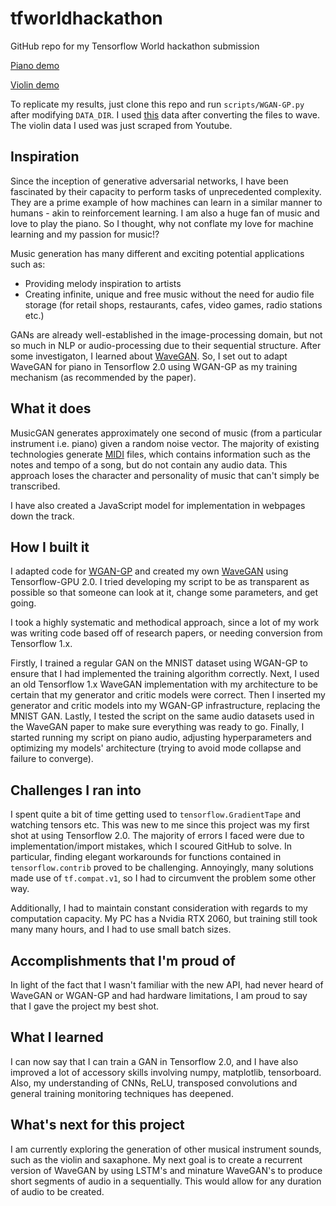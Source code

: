 # tfworldhackathon
GitHub repo for my Tensorflow World hackathon submission

[Piano demo](https://www.youtube.com/watch?time_continue=2&v=DQDYsJXLqlo&feature=emb_logo)

[Violin demo](https://www.youtube.com/watch?v=XcESDdsb3PU)

To replicate my results, just clone this repo and run `scripts/WGAN-GP.py` after modifying `DATA_DIR`. I used [this](http://deepyeti.ucsd.edu/cdonahue/wavegan/data/mancini_piano.tar.gz) data after converting the files to wave. The violin data I used was just scraped from Youtube.

## Inspiration
Since the inception of generative adversarial networks, I have been fascinated by their capacity to perform tasks of unprecedented complexity. They are a prime example of how machines can learn in a similar manner to humans - akin to reinforcement learning. I am also a huge fan of music and love to play the piano. So I thought, why not conflate my love for machine learning and my passion for music!?

Music generation has many different and exciting potential applications such as:

- Providing melody inspiration to artists
- Creating infinite, unique and free music without the need for audio file storage (for retail shops, restaurants, cafes, video games, radio stations etc.)

GANs are already well-established in the image-processing domain, but not so much in NLP or audio-processing due to their sequential structure. After some investigaton, I learned about [WaveGAN](https://arxiv.org/abs/1802.04208). So, I set out to adapt WaveGAN for piano in Tensorflow 2.0 using WGAN-GP as my training mechanism (as recommended by the paper).

## What it does
MusicGAN generates approximately one second of music (from a particular instrument i.e. piano) given a random noise vector. The majority of existing technologies generate [MIDI](https://en.wikipedia.org/wiki/MIDI) files, which contains information such as the notes and tempo of a song, but do not contain any audio data. This approach loses the character and personality of music that can't simply be transcribed.

I have also created a JavaScript model for implementation in webpages down the track.

## How I built it
I adapted code for [WGAN-GP](https://github.com/LynnHo/DCGAN-LSGAN-WGAN-GP-DRAGAN-Tensorflow-2/blob/master/train.py) and created my own [WaveGAN](https://github.com/chrisdonahue/wavegan) using Tensorflow-GPU 2.0. I tried developing my script to be as transparent as possible so that someone can look at it, change some parameters, and get going.

I took a highly systematic and methodical approach, since a lot of my work was writing code based off of research papers, or needing conversion from Tensorflow 1.x.

Firstly, I trained a regular GAN on the MNIST dataset using WGAN-GP to ensure that I had implemented the training algorithm correctly. Next, I used an old Tensorflow 1.x WaveGAN implementation with my architecture to be certain that my generator and critic models were correct. Then I inserted my generator and critic models into my WGAN-GP infrastructure, replacing the MNIST GAN. Lastly, I tested the script on the same audio datasets used in the WaveGAN paper to make sure everything was ready to go. Finally, I started running my script on piano audio, adjusting hyperparameters and optimizing my models' architecture (trying to avoid mode collapse and failure to converge).

## Challenges I ran into
I spent quite a bit of time getting used to `tensorflow.GradientTape` and watching tensors etc. This was new to me since this project was my first shot at using Tensorflow 2.0. The majority of errors I faced were due to implementation/import mistakes, which I scoured GitHub to solve. In particular, finding elegant workarounds for functions contained in `tensorflow.contrib` proved to be challenging. Annoyingly, many solutions made use of `tf.compat.v1`, so I had to circumvent the problem some other way.

Additionally, I had to maintain constant consideration with regards to my computation capacity. My PC has a Nvidia RTX 2060, but training still took many many hours, and I had to use small batch sizes.

## Accomplishments that I'm proud of
In light of the fact that I wasn't familiar with the new API, had never heard of WaveGAN or WGAN-GP and had hardware limitations, I am proud to say that I gave the project my best shot.

## What I learned
I can now say that I can train a GAN in Tensorflow 2.0, and I have also improved a lot of accessory skills involving numpy, matplotlib, tensorboard. Also, my understanding of CNNs, ReLU, transposed convolutions and general training monitoring techniques has deepened.

## What's next for this project
I am currently exploring the generation of other musical instrument sounds, such as the violin and saxaphone. My next goal is to create a recurrent version of WaveGAN by using LSTM's and minature WaveGAN's to produce short segments of audio in a sequentially. This would allow for any duration of audio to be created.
